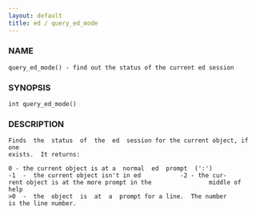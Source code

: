 ```yaml
---
layout: default
title: ed / query_ed_mode
---
```






### NAME
    query_ed_mode() - find out the status of the current ed session


### SYNOPSIS
    int query_ed_mode()


### DESCRIPTION
    Finds  the  status  of  the  ed  session for the current object, if one
    exists.  It returns:

    0 - the current object is at a  normal  ed  prompt  (':')
    -1  -  the current object isn't in ed           -2 - the cur‐
    rent object is at the more prompt in the                middle of  help
    >0  -  the  object  is  at  a  prompt for a line.  The number
    is the line number.





